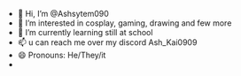 - 👋 Hi, I’m @Ashsytem090
- 👀 I’m interested in cosplay, gaming, drawing and few more
- 🌱 I’m currently learning still at school 
- 📫 u can reach me over my discord Ash_Kai0909 
- 😄 Pronouns: He/They/it
- 

<!---
Ashsytem090/Ashsytem090 is a ✨ special ✨ repository because its `README.md` (this file) appears on your GitHub profile.
You can click the Preview link to take a look at your changes.
--->
